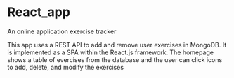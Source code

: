 # React_app

An online application exercise tracker

This app uses a REST API to add and remove user exercises in MongoDB. It is implemented as a SPA within the React.js framework. The homepage shows a table of evercises from the database and the user can click icons to add, delete, and modify the exercises
